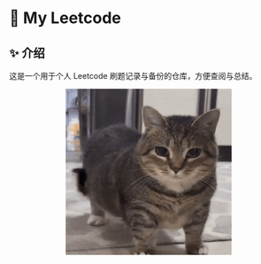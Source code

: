 # 🧠 My Leetcode

## ✨ 介绍
这是一个用于个人 Leetcode 刷题记录与备份的仓库，方便查阅与总结。

<div align="center">
  <img src="oiiai.png" alt="Cat with Wry Smile" width="300" height="300" />
</div>
